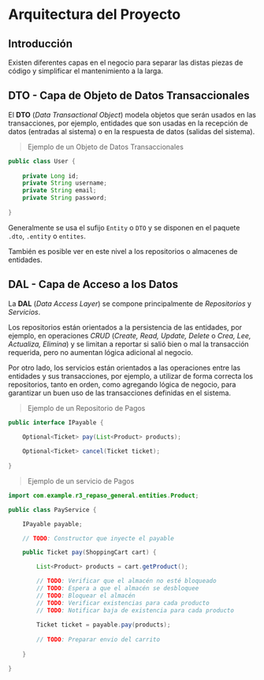 # Arquitectura del Proyecto

## Introducción

Existen diferentes capas en el negocio para 
separar las distas piezas de código y
simplificar el mantenimiento a la larga.

## DTO - Capa de Objeto de Datos Transaccionales

El **DTO** (*Data Transactional Object*) modela
objetos que serán usados en las transacciones,
por ejemplo, entidades que son usadas en 
la recepción de datos (entradas al sistema)
o en la respuesta de datos (salidas del sistema).

> Ejemplo de un Objeto de Datos Transaccionales

```java
public class User {
    
    private Long id;
    private String username;
    private String email;
    private String password;
    
}
```

Generalmente se usa el sufijo `Entity` o `DTO` y
se disponen en el paquete `.dto`, `.entity` o `entites`.

También es posible ver en este nivel a
los repositorios o almacenes de entidades.

## DAL - Capa de Acceso a los Datos

La **DAL**  (*Data Access Layer*) se compone
principalmente de *Repositorios* y *Servicios*.

Los repositorios están orientados a la persistencia
de las entidades, por ejemplo, en operaciones 
*CRUD* (*Create, Read, Update, Delete* o *Crea, Lee, Actualiza, Elimina*)
y se limitan a reportar si salió bien o mal la transacción
requerida, pero no aumentan lógica adicional al negocio.

Por otro lado, los servicios están orientados a
las operaciones entre las entidades y sus transacciones,
por ejemplo, a utilizar de forma correcta los
repositorios, tanto en orden, como agregando
lógica de negocio, para garantizar un buen
uso de las transacciones definidas en el sistema.

> Ejemplo de un Repositorio de Pagos

```java
public interface IPayable {
    
    Optional<Ticket> pay(List<Product> products);

    Optional<Ticket> cancel(Ticket ticket);
    
}
```

> Ejemplo de un servicio de Pagos

```java
import com.example.r3_repaso_general.entities.Product;

public class PayService {

    IPayable payable;

    // TODO: Constructor que inyecte el payable

    public Ticket pay(ShoppingCart cart) {

        List<Product> products = cart.getProduct();

        // TODO: Verificar que el almacén no esté bloqueado
        // TODO: Espera a que el almacén se desbloquee
        // TODO: Bloquear el almacén
        // TODO: Verificar existencias para cada producto
        // TODO: Notificar baja de existencia para cada producto
        
        Ticket ticket = payable.pay(products);
        
        // TODO: Preparar envio del carrito
        
    }

}
```
